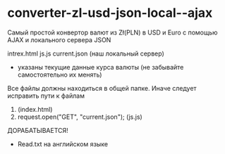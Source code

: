 # converter-zl-usd-json-local--ajax
Самый простой конвертор валют из Zł(PLN) в USD и Euro с помощью AJAX и локального сервера JSON

intrex.html 
js.js
current.json (наш локальный сервер)
- указаны текущие данные курса валюты (не забывайте самостоятельно их менять)


Все файлы должны находиться в общей папке. Иначе следует исправить пути к файлам
 1. <script src="js.js"></script> (index.html)
 2. request.open("GET", "current.json"); (js.js)


ДОРАБАТЫВАЕТСЯ!
 - Read.txt на английском языке